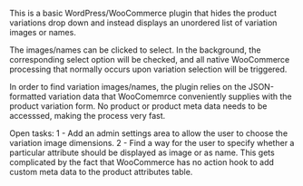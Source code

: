 This is a basic WordPress/WooCommerce plugin that hides the product variations drop down and instead displays an unordered list of variation images or names. 

The images/names can be clicked to select. In the background, the corresponding select option will be checked, and all native WooCommerce 
processing that normally occurs upon variation selection will be triggered.

In order to find variation images/names, the plugin relies on the JSON-formatted variation data that WooComemrce conveniently supplies 
with the product variation form. No product or product meta data needs to be accesssed, making the process very fast.

Open tasks: 
1 - Add an admin settings area to allow the user to choose the variation image dimensions.
2 - Find a way for the user to specify whether a particular attribute should be displayed as image or as name. This gets complicated by the fact that WooCommerce has no action hook to add custom meta data to the product attributes table.
